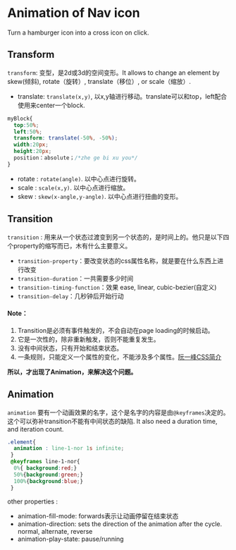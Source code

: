 # Animation of Nav icon
Turn a hamburger icon into a cross icon on click.

## Transform
`transform`: 变型，是2d或3d的空间变形。It allows to change an element by skew(倾斜), rotate（旋转）, translate（移位）, or scale（缩放）.
- translate: `translate(x,y)`, 以x,y轴进行移动。translate可以和top，left配合使用来center一个block.
```css
myBlock{
  top:50%;
  left:50%;
  transform: translate(-50%, -50%);
  width:20px;
  height:20px;
  position：absolute；/*zhe ge bi xu you*/
}
```
- rotate : `rotate(angle)`. 以中心点进行旋转。
- scale : `scale(x,y)`. 以中心点进行缩放。
- skew : `skew(x-angle,y-angle)`. 以中心点进行扭曲的变形。

## Transition
`transition` : 用来从一个状态过渡变到另一个状态的，是时间上的。他只是以下四个property的缩写而已，木有什么主要意义。
- `transition-property`：要改变状态的css属性名称，就是要在什么东西上进行改变
- `transition-duration`：一共需要多少时间
- `transition-timing-function`：效果 ease, linear, cubic-bezier(自定义)
- `transition-delay`：几秒钟后开始行动

#### Note：
1. Transition是必须有事件触发的，不会自动在page loading的时候启动。
2. 它是一次性的，除非重新触发，否则不能重复发生。
3. 没有中间状态，只有开始和结束状态。
4. 一条规则，只能定义一个属性的变化，不能涉及多个属性。[阮一峰CSS简介](http://www.ruanyifeng.com/blog/2014/02/css_transition_and_animation.html)

**所以，才出现了Animation，来解决这个问题。**

## Animation
`animation` 要有一个动画效果的名字，这个是名字的内容是由`@keyframes`决定的。这个可以弥补transition不能有中间状态的缺陷. It also need a duration time, and iteration count.
```css
.element{
  animation : line-1-nor 1s infinite;
 }
 @keyframes line-1-nor{
  0%{ background:red;}
  50%{background:green;}
  100%{background:blue;}
 }
 ```
 other properties :
 - animation-fill-mode: forwards表示让动画停留在结束状态
 - animation-direction: sets the direction of the animation after the cycle. normal, alternate, reverse
 - animation-play-state:  pause/running
 
